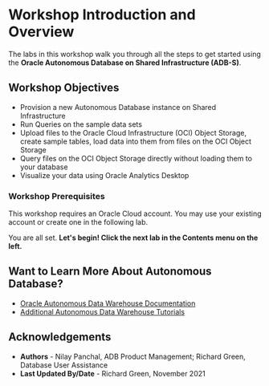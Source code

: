 # Workshop Introduction and Overview                                    

The labs in this workshop walk you through all the steps to get started using the **Oracle Autonomous Database on Shared Infrastructure (ADB-S)**.

## **Workshop Objectives**
- Provision a new Autonomous Database instance on Shared Infrastructure
- Run Queries on the sample data sets
- Upload files to the Oracle Cloud Infrastructure (OCI) Object Storage, create sample tables, load data into them from files on the OCI Object Storage
- Query files on the OCI Object Storage directly without loading them to your database
- Visualize your data using Oracle Analytics Desktop

### **Workshop Prerequisites**

This workshop requires an Oracle Cloud account. You may use your existing account or create one in the following lab.

You are all set. **Let's begin! Click the next lab in the Contents menu on the left.**

## Want to Learn More About Autonomous Database?

- <a href="https://docs.oracle.com/en/cloud/paas/autonomous-data-warehouse-cloud/index.html" target="\_blank">Oracle Autonomous Data Warehouse Documentation</a>
- <a href="https://docs.oracle.com/en/cloud/paas/autonomous-data-warehouse-cloud/tutorials.html" target="\_blank">Additional Autonomous Data Warehouse Tutorials</a>

## Acknowledgements

- **Authors** - Nilay Panchal, ADB Product Management; Richard Green, Database User Assistance
- **Last Updated By/Date** - Richard Green, November 2021
